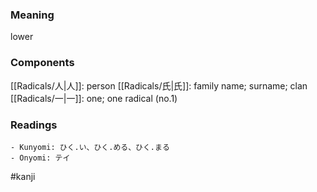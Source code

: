 ### Meaning

lower

### Components

[[Radicals/人|人]]: person [[Radicals/氏|氏]]: family name; surname; clan [[Radicals/一|一]]: one; one radical (no.1)

### Readings

```
- Kunyomi: ひく.い、ひく.める、ひく.まる
- Onyomi: テイ
```

#kanji